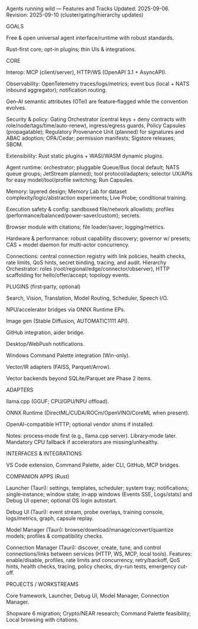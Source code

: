 Agents running wild — Features and Tracks
Updated: 2025-09-06.
Revision: 2025-09-10 (cluster/gating/hierarchy updates)

GOALS

Free & open universal agent interface/runtime with robust standards.

Rust-first core; opt-in plugins; thin UIs & integrations.

CORE

Interop: MCP (client/server), HTTP/WS (OpenAPI 3.1 + AsyncAPI).

Observability: OpenTelemetry traces/logs/metrics; event bus (local + NATS inbound aggregator); notification routing.

Gen‑AI semantic attributes (OTel) are feature‑flagged while the convention evolves.

Security & policy: Gating Orchestrator (central keys + deny contracts with role/node/tags/time/auto-renew), ingress/egress guards, Policy Capsules (propagatable); Regulatory Provenance Unit (planned) for signatures and ABAC adoption; OPA/Cedar; permission manifests; Sigstore releases; SBOM.

Extensibility: Rust static plugins + WASI/WASM dynamic plugins.

Agent runtime: orchestrator; pluggable Queue/Bus (local default; NATS queue groups; JetStream planned); tool protocol/adapters; selector UX/APIs for easy model/tool/profile switching; Run Capsules.

Memory: layered design; Memory Lab for dataset complexity/logic/abstraction experiments; Live Probe; conditional training.

Execution safety & config: sandboxed file/network allowlists; profiles (performance/balanced/power-saver/custom); secrets.

Browser module with citations; file loader/saver; logging/metrics.

Hardware & performance: robust capability discovery; governor w/ presets; CAS + model daemon for multi-actor concurrency.

Connections: central connection registry with link policies, health checks, rate limits, QoS hints, secret binding, tracing, and audit.
Hierarchy Orchestrator: roles (root/regional/edge/connector/observer), HTTP scaffolding for hello/offer/accept; topology events.

PLUGINS (first‑party, optional)

Search, Vision, Translation, Model Routing, Scheduler, Speech I/O.

NPU/accelerator bridges via ONNX Runtime EPs.

Image gen (Stable Diffusion, AUTOMATIC1111 API).

GitHub integration, aider bridge.

Desktop/WebPush notifications.

Windows Command Palette integration (Win-only).

Vector/IR adapters (FAISS, Parquet/Arrow).

Vector backends beyond SQLite/Parquet are Phase 2 items.

ADAPTERS

llama.cpp (GGUF; CPU/GPU/NPU offload).

ONNX Runtime (DirectML/CUDA/ROCm/OpenVINO/CoreML when present).

OpenAI-compatible HTTP; optional vendor shims if installed.

Notes: process‑mode first (e.g., llama.cpp server). Library‑mode later. Mandatory CPU fallback if accelerators are missing/unhealthy.

INTERFACES & INTEGRATIONS

VS Code extension, Command Palette, aider CLI, GitHub, MCP bridges.

COMPANION APPS (Rust)

Launcher (Tauri): settings, templates, scheduler; system tray; notifications; single‑instance; window state; in‑app windows (Events SSE, Logs/stats) and Debug UI opener; optional OS login autostart.

Debug UI (Tauri): event stream, probe overlays, training console, logs/metrics, graph, capsule replay.

Model Manager (Tauri): browse/download/manage/convert/quantize models; profiles & compatibility checks.

Connection Manager (Tauri): discover, create, tune, and control connections/links between services (HTTP, WS, MCP, local tools). Features: enable/disable, profiles, rate limits and concurrency, retry/backoff, QoS hints, health checks, tracing, policy checks, dry-run tests, emergency cut-off.

PROJECTS / WORKSTREAMS

Core framework, Launcher, Debug UI, Model Manager, Connection Manager.

Shopware 6 migration; Crypto/NEAR research; Command Palette feasibility; Local browsing with citations.

